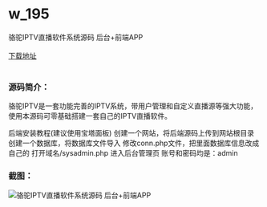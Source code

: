 # w_195
骆驼IPTV直播软件系统源码 后台+前端APP
<br/></br>
[下载地址](https://www.uuid2.com/195.html "下载地址")
<br/></br>
<h3>源码简介：</h3>
<p>骆驼IPTV是一套功能完善的IPTV系统，带用户管理和自定义直播源等强大功能，使用本源码可零基础搭建一套自己的IPTV直播软件。<p>
<p>后端安装教程(建议使用宝塔面板)
创建一个网站，将后端源码上传到网站根目录
创建一个数据库，将数据库文件导入
修改conn.php文件，把里面数据库信息改成自己的
打开域名/sysadmin.php 进入后台管理页 账号和密码均是：admin<p>
<h3>截图：</h3>
<img src="https://www.uuid2.com/wp-content/uploads/img/202105/f4dc3f8152.jpg" alt="骆驼IPTV直播软件系统源码 后台+前端APP">
